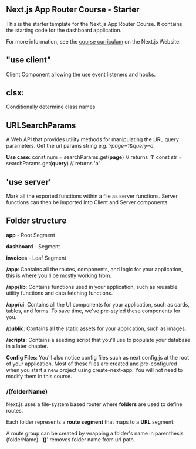 ## Next.js App Router Course - Starter

This is the starter template for the Next.js App Router Course. It contains the starting code for the dashboard application.

For more information, see the [course curriculum](https://nextjs.org/learn) on the Next.js Website.

## "use client"

Client Component allowing the use event listeners and hooks.

## clsx:

Conditionally determine class names

## URLSearchParams

A Web API that provides utility methods for manipulating the URL query parameters.
Get the url params string e.g. _?page=1&query=a_.

**Use case**:
const num = searchParams.get(**page**) // returns '1'
const str = searchParams.get(**query**) // returns 'a'

## 'use server'

Mark all the exported functions within a file as server functions. Server functions can then be imported into Client and Server components.

## Folder structure

**app** - Root Segment

**dashboard** - Segment

**invoices** - Leaf Segment

**/app**: Contains all the routes, components, and logic for your application, this is where you'll be mostly working from.

**/app/lib**: Contains functions used in your application, such as reusable utility functions and data fetching functions.

**/app/ui**: Contains all the UI components for your application, such as cards, tables, and forms. To save time, we've pre-styled these components for you.

**/public**: Contains all the static assets for your application, such as images.

**/scripts**: Contains a seeding script that you'll use to populate your database in a later chapter.

**Config Files**: You'll also notice config files such as next.config.js at the root of your application. Most of these files are created and pre-configured when you start a new project using create-next-app. You will not need to modify them in this course.

### /(folderName)

Next.js uses a file-system based router where **folders** are used to define routes.

Each folder represents a **route segment** that maps to a **URL** segment.

A route group can be created by wrapping a folder's name in parenthesis (folderName).
'**()**' removes folder name from url path.
